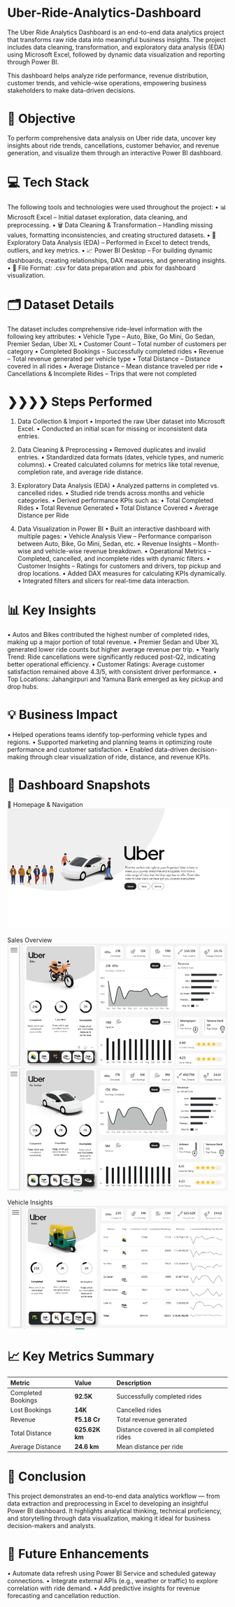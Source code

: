 # Uber-Ride-Analytics-Dashboard
The Uber Ride Analytics Dashboard is an end-to-end data analytics project that transforms raw ride data into meaningful business insights. The project includes data cleaning, transformation, and exploratory data analysis (EDA) using Microsoft Excel, followed by dynamic data visualization and reporting through Power BI.

This dashboard helps analyze ride performance, revenue distribution, customer trends, and vehicle-wise operations, empowering business stakeholders to make data-driven decisions.

# 🎯 Objective
To perform comprehensive data analysis on Uber ride data, uncover key insights about ride trends, cancellations, customer behavior, and revenue generation, and visualize them through an interactive Power BI dashboard.

# 💻 Tech Stack
The following tools and technologies were used throughout the project:
• 📊 Microsoft Excel – Initial dataset exploration, data cleaning, and preprocessing.
• 🗑️ Data Cleaning & Transformation – Handling missing values, formatting inconsistencies, and creating structured datasets.
• 🧠 Exploratory Data Analysis (EDA) – Performed in Excel to detect trends, outliers, and key metrics.
• 📈 Power BI Desktop – For building dynamic dashboards, creating relationships, DAX measures, and generating insights.
• 📁 File Format: .csv for data preparation and .pbix for dashboard visualization.

# 🗂️ Dataset Details
The dataset includes comprehensive ride-level information with the following key attributes:
• Vehicle Type – Auto, Bike, Go Mini, Go Sedan, Premier Sedan, Uber XL
• Customer Count – Total number of customers per category
• Completed Bookings – Successfully completed rides
• Revenue – Total revenue generated per vehicle type
• Total Distance – Distance covered in all rides
• Average Distance – Mean distance traveled per ride
• Cancellations & Incomplete Rides – Trips that were not completed

# ❯❯❯❯ Steps Performed

1. Data Collection & Import
  • Imported the raw Uber dataset into Microsoft Excel.
  • Conducted an initial scan for missing or inconsistent data entries.

2. Data Cleaning & Preprocessing
  • Removed duplicates and invalid entries.
  • Standardized data formats (dates, vehicle types, and numeric columns).
  • Created calculated columns for metrics like total revenue, completion rate, and average ride distance.

3. Exploratory Data Analysis (EDA)
   • Analyzed patterns in completed vs. cancelled rides.
   • Studied ride trends across months and vehicle categories.
   • Derived performance KPIs such as:
     • Total Completed Rides
     • Total Revenue Generated
     • Total Distance Covered
     • Average Distance per Ride
   
4. Data Visualization in Power BI
   • Built an interactive dashboard with multiple pages:
      • Vehicle Analysis View – Performance comparison between Auto, Bike, Go Mini, Sedan, etc.
      • Revenue Insights – Month-wise and vehicle-wise revenue breakdown.
      • Operational Metrics – Completed, cancelled, and incomplete rides with dynamic filters.
      • Customer Insights – Ratings for customers and drivers, top pickup and drop locations.
   • Added DAX measures for calculating KPIs dynamically.
   • Integrated filters and slicers for real-time data interaction.

# 📊 Key Insights
• Autos and Bikes contributed the highest number of completed rides, making up a major portion of total revenue.
• Premier Sedan and Uber XL generated lower ride counts but higher average revenue per trip.
• Yearly Trend: Ride cancellations were significantly reduced post-Q2, indicating better operational efficiency.
• Customer Ratings: Average customer satisfaction remained above 4.3/5, with consistent driver performance.
• Top Locations: Jahangirpuri and Yamuna Bank emerged as key pickup and drop hubs.

# 💡 Business Impact
• Helped operations teams identify top-performing vehicle types and regions.
• Supported marketing and planning teams in optimizing route performance and customer satisfaction.
• Enabled data-driven decision-making through clear visualization of ride, distance, and revenue KPIs.

# 📸 Dashboard Snapshots

🚗 Homepage & Navigation
![Dashboard Preview](HomePage.png)

Sales Overview
![Dashboard Preview](Sales1.png)
![Dashboard Preview](Sales2.png)

Vehicle Insights
![Dashboard Preview](Vehicle.png)

# 📈 Key Metrics Summary

| Metric             | Value          | Description                             |
| :----------------- | :------------- | :-------------------------------------- |
| Completed Bookings | **92.5K**      | Successfully completed rides            |
| Lost Bookings      | **14K**        | Cancelled rides                         |
| Revenue            | **₹5.18 Cr**   | Total revenue generated                 |
| Total Distance     | **625.62K km** | Distance covered in all completed rides |
| Average Distance   | **24.6 km**    | Mean distance per ride                  |

# 🏁 Conclusion

This project demonstrates an end-to-end data analytics workflow — from data extraction and preprocessing in Excel to developing an insightful Power BI dashboard.
It highlights analytical thinking, technical proficiency, and storytelling through data visualization, making it ideal for business decision-makers and analysts.

# 📌 Future Enhancements

•  Automate data refresh using Power BI Service and scheduled gateway connections.
•  Integrate external APIs (e.g., weather or traffic) to explore correlation with ride demand.
•  Add predictive insights for revenue forecasting and cancellation reduction.
